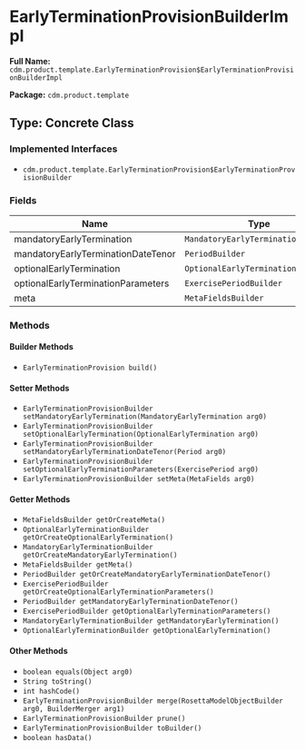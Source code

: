 # EarlyTerminationProvisionBuilderImpl

**Full Name:** `cdm.product.template.EarlyTerminationProvision$EarlyTerminationProvisionBuilderImpl`

**Package:** `cdm.product.template`

## Type: Concrete Class

### Implemented Interfaces

- `cdm.product.template.EarlyTerminationProvision$EarlyTerminationProvisionBuilder`

### Fields

| Name | Type | Description |
|------|------|-------------|
| mandatoryEarlyTermination | `MandatoryEarlyTerminationBuilder` |  |
| mandatoryEarlyTerminationDateTenor | `PeriodBuilder` |  |
| optionalEarlyTermination | `OptionalEarlyTerminationBuilder` |  |
| optionalEarlyTerminationParameters | `ExercisePeriodBuilder` |  |
| meta | `MetaFieldsBuilder` |  |

### Methods

#### Builder Methods

- `EarlyTerminationProvision build()`

#### Setter Methods

- `EarlyTerminationProvisionBuilder setMandatoryEarlyTermination(MandatoryEarlyTermination arg0)`
- `EarlyTerminationProvisionBuilder setOptionalEarlyTermination(OptionalEarlyTermination arg0)`
- `EarlyTerminationProvisionBuilder setMandatoryEarlyTerminationDateTenor(Period arg0)`
- `EarlyTerminationProvisionBuilder setOptionalEarlyTerminationParameters(ExercisePeriod arg0)`
- `EarlyTerminationProvisionBuilder setMeta(MetaFields arg0)`

#### Getter Methods

- `MetaFieldsBuilder getOrCreateMeta()`
- `OptionalEarlyTerminationBuilder getOrCreateOptionalEarlyTermination()`
- `MandatoryEarlyTerminationBuilder getOrCreateMandatoryEarlyTermination()`
- `MetaFieldsBuilder getMeta()`
- `PeriodBuilder getOrCreateMandatoryEarlyTerminationDateTenor()`
- `ExercisePeriodBuilder getOrCreateOptionalEarlyTerminationParameters()`
- `PeriodBuilder getMandatoryEarlyTerminationDateTenor()`
- `ExercisePeriodBuilder getOptionalEarlyTerminationParameters()`
- `MandatoryEarlyTerminationBuilder getMandatoryEarlyTermination()`
- `OptionalEarlyTerminationBuilder getOptionalEarlyTermination()`

#### Other Methods

- `boolean equals(Object arg0)`
- `String toString()`
- `int hashCode()`
- `EarlyTerminationProvisionBuilder merge(RosettaModelObjectBuilder arg0, BuilderMerger arg1)`
- `EarlyTerminationProvisionBuilder prune()`
- `EarlyTerminationProvisionBuilder toBuilder()`
- `boolean hasData()`

